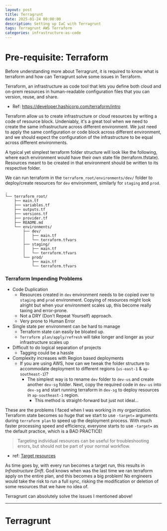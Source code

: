 ```yaml
---
layout: post
title: Terragrunt
date: 2025-01-24 00:00:00
description: Setting up IaC with Terragrunt
tags: Terragrunt AWS Terraform
categories: infrastructure-as-code
---
```


# Pre-requisite: Terraform
Before understanding more about Terragrunt, it is required to know what is terraform and how can Terragrunt solve some issues in Terraform.

Terraform, an infrastructure as code tool that lets you define both cloud and on-prem resources in human-readable configuration files that you can version, reuse, and share. 
- Ref: https://developer.hashicorp.com/terraform/intro

Terraform allow us to create infrastructure or cloud resources by writing a code of resource block. Undeniably, it's a great tool when we need to create the same infrastructure across different environment. We just need to apply the same configuration or code block across different environment, and we should expect the configuration of the infrastructure to be equal across different environments.

A typical yet simplest terraform folder structure will look like the following, where each environment would have their own state file (terraform.tfstate). Resources meant to be created in that environment should be written to its respective folder. 

We can run terraform in the `terraform_root/environments/dev/` folder to deploy/create resources for `dev` environment, similarly for `staging` and `prod`.
```
.
└── terraform_root/
    ├── main.tf
    ├── variables.tf
    ├── outputs.tf
    ├── versions.tf
    ├── provider.tf
    ├── README.md
    └── environments/
        ├── dev/
        │   ├── main.tf
        │   └── terraform.tfvars
        ├── staging/
        │   ├── main.tf
        │   └── terraform.tfvars
        └── prod/
            ├── main.tf
            └── terraform.tfvars
```

### Terraform Impending Problems

- Code Duplication
  - Resources created in `dev` environment needs to be copied over to `staging` and `prod` environment. Copying of resources might look alright but when your environment scales up, this become really taxing and error-prone.
  - Not a DRY (Don't Repeat Yourself) approach.
  - Very prone to Human Error
- Single state per environment can be hard to manage
  - Terraform state can easily be bloated up.
  - `Terraform plan/apply/refresh` will take longer and longer as your infrastructure scales up
- Difficult to do logical separation of projects
  - Tagging could be a hassle
- Complexity increases with Region based deployments
  - If you are using AWS, how can we tweak the folder structure to accommodate deployment to different regions (`us-east-1` & `ap-southeast-1`)? 
    - The simplest way is to rename `dev` folder to `dev-us` and create another `dev-sg` folder. Next, copy the required code in `dev-us` into `dev-sg` and start running terraform in `dev-sg` to deploy resources in `ap-southeast-1` region.
      - This method is straight-forward but just not ideal...

These are the problems I faced when I was working in my organization. Terraform state becomes so huge that we start to use `-target=` arguments during `terraform plan` to speed up the deployment process. 
With much faster processing speed and efficiency, everyone starts to use `-target=` as the default practice, which is a BAD PRACTICE!

> Targeting individual resources can be useful for troubleshooting errors, but should not be part of your normal workflow.
  - ref: [Target resources](https://developer.hashicorp.com/terraform/tutorials/state/resource-targeting) 

As time goes by, with every run becomes a target run, this results in *Infrastructure Drift*. God knows when was the last time we ran terraform apply on the entire plan, and this becomes a big problem! No engineers would take the risk to run a full sync, risking the modification or deletion of some resources that we have no idea of.

Terragrunt can absolutely solve the issues I mentioned above!
<hr>

# Terragrunt


